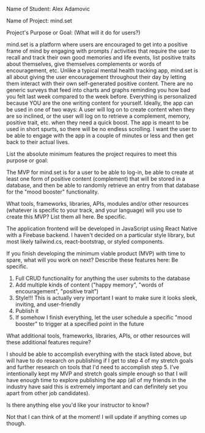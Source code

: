 Name of Student: Alex Adamovic

Name of Project: mind.set

Project's Purpose or Goal: (What will it do for users?)

mind.set is a platform where users are encouraged to get into a positive frame of mind by engaging with prompts / activities that require the user to recall and track their own good memories and life events, list positive traits about themselves, give themselves complements or words of encouragement, etc. Unlike a typical mental health tracking app, mind.set is all about giving the user encouragement throughout their day by letting them interact with their own self-generated positive content. There are no generic surveys that feed into charts and graphs reminding you how bad you felt last week compared to the week before. Everything is personalized because YOU are the one writing content for yourself. Ideally, the app can be used in one of two ways: A user will log on to create content when they are so inclined, or the user will log on to retrieve a complement, memory, positive trait, etc. when they need a quick boost. The app is meant to be used in short spurts, so there will be no endless scrolling. I want the user to be able to engage with the app in a couple of minutes or less and then get back to their actual lives.

List the absolute minimum features the project requires to meet this purpose or goal:

The MVP for mind.set is for a user to be able to log-in, be able to create at least one form of positive content (complement) that will be stored in a database, and then be able to randomly retrieve an entry from that database for the "mood booster" functionality.

What tools, frameworks, libraries, APIs, modules and/or other resources (whatever is specific to your track, and your language) will you use to create this MVP? List them all here. Be specific.

The application frontend will be developed in JavaScript using React Native with a Firebase backend. I haven't decided on a particular style library, but most likely tailwind.cs, react-bootstrap, or styled components.

If you finish developing the minimum viable product (MVP) with time to spare, what will you work on next? Describe these features here: Be specific.

1) Full CRUD functionality for anything the user submits to the database
2) Add multiple kinds of content ("happy memory", "words of encouragement", "positive trait")
3) Style!!! This is actually very important I want to make sure it looks sleek, inviting, and user-friendly
4) Publish it
5) If somehow I finish everything, let the user schedule a specific "mood booster" to trigger at a specified point in the future 

What additional tools, frameworks, libraries, APIs, or other resources will these additional features require?

I should be able to accomplish everything with the stack listed above, but will have to do research on publishing if I get to step 4 of my stretch goals and further research on tools that I'd need to accomplish step 5. I've intentionally kept my MVP and stretch goals simple enough so that I will have enough time to explore publishing the app (all of my friends in the industry have said this is extremely important and can definitely set you apart from other job candidates).

Is there anything else you'd like your instructor to know?

Not that I can think of at the moment! I will update if anything comes up though.